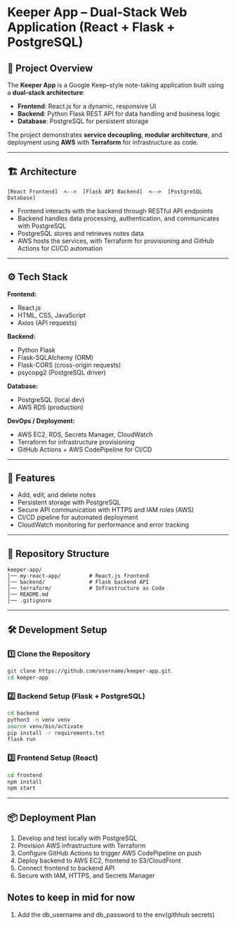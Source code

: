 # Keeper App – Dual-Stack Web Application (React + Flask + PostgreSQL)

## 📌 Project Overview  

The **Keeper App** is a Google Keep–style note-taking application built using a **dual-stack architecture**:  

- **Frontend**: React.js for a dynamic, responsive UI  
- **Backend**: Python Flask REST API for data handling and business logic  
- **Database**: PostgreSQL for persistent storage  

The project demonstrates **service decoupling**, **modular architecture**, and deployment using **AWS** with **Terraform** for infrastructure as code.

---

## 🏗 Architecture  

```text
[React Frontend]  <-->  [Flask API Backend]  <-->  [PostgreSQL Database]
```

- Frontend interacts with the backend through RESTful API endpoints  
- Backend handles data processing, authentication, and communicates with PostgreSQL  
- PostgreSQL stores and retrieves notes data  
- AWS hosts the services, with Terraform for provisioning and GitHub Actions for CI/CD automation  

---

## ⚙️ Tech Stack  

**Frontend:**  

- React.js  
- HTML, CSS, JavaScript  
- Axios (API requests)  

**Backend:**  

- Python Flask  
- Flask-SQLAlchemy (ORM)  
- Flask-CORS (cross-origin requests)  
- psycopg2 (PostgreSQL driver)  

**Database:**  

- PostgreSQL (local dev)  
- AWS RDS (production)  

**DevOps / Deployment:**  

- AWS EC2, RDS, Secrets Manager, CloudWatch  
- Terraform for infrastructure provisioning  
- GitHub Actions + AWS CodePipeline for CI/CD  

---

## 🚀 Features  

- Add, edit, and delete notes  
- Persistent storage with PostgreSQL  
- Secure API communication with HTTPS and IAM roles (AWS)  
- CI/CD pipeline for automated deployment  
- CloudWatch monitoring for performance and error tracking  

---

## 📂 Repository Structure  

```text
keeper-app/
│── my-react-app/         # React.js frontend
│── backend/              # Flask backend API
│── terraform/            # Infrastructure as Code
│── README.md
│── .gitignore
```

---

## 🛠 Development Setup

### 1️⃣ Clone the Repository  

```bash
git clone https://github.com/username/keeper-app.git
cd keeper-app
```

### 2️⃣ Backend Setup (Flask + PostgreSQL)  

```bash
cd backend
python3 -m venv venv
source venv/bin/activate
pip install -r requirements.txt
flask run
```

### 3️⃣ Frontend Setup (React)  

```bash
cd frontend
npm install
npm start
```

---

## 📦 Deployment Plan

1. Develop and test locally with PostgreSQL  
2. Provision AWS infrastructure with Terraform  
3. Configure GitHub Actions to trigger AWS CodePipeline on push  
4. Deploy backend to AWS EC2, frontend to S3/CloudFront  
5. Connect frontend to backend API  
6. Secure with IAM, HTTPS, and Secrets Manager

<!-- Remove this at the end of the project completion. -->
## Notes to keep in mid for now

1. Add the db_username and db_password to the env(githhub secrets)
